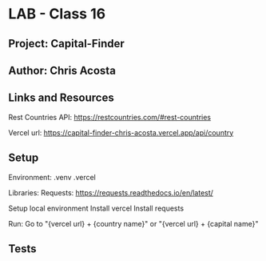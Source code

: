 # LAB - Class 16

## Project: Capital-Finder

## Author: Chris Acosta

## Links and Resources

Rest Countries API: https://restcountries.com/#rest-countries

Vercel url: https://capital-finder-chris-acosta.vercel.app/api/country

## Setup

Environment:
    .venv
    .vercel

Libraries:
    Requests: https://requests.readthedocs.io/en/latest/

Setup local environment
Install vercel
Install requests

Run:
    Go to "{vercel url} + {country name}" or "{vercel url} + {capital name}"

## Tests
